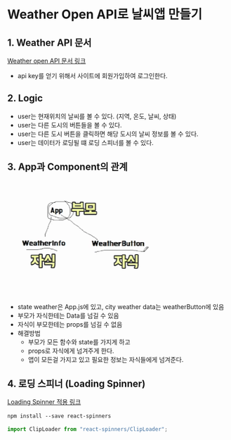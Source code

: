 # Weather Open API로 날씨앱 만들기

## 1. Weather API 문서
[Weather open API 문서 링크](https://openweathermap.org/api)
- api key를 얻기 위해서 사이트에 회원가입하여 로그인한다.


## 2. Logic
- user는 현재위치의 날씨를 볼 수 있다. (지역, 온도, 날씨, 상태)
- user는 다른 도시의 버튼들을 볼 수 있다.
- user는 다른 도시 버튼을 클릭하면 해당 도시의 날씨 정보를 볼 수 있다.
- user는 데이터가 로딩될 떄 로딩 스피너를 볼 수 있다.

## 3. App과 Component의 관계
![App and Component](../AppAndComponent.png)
- state weather은 App.js에 있고, city weather data는 weatherButton에 있음
- 부모가 자식한테는 Data를 넘길 수 있음
- 자식이 부모한테는 props를 넘길 수 없음
- 해결방법
    - 부모가 모든 함수와 state를 가지게 하고
    - props로 자식에게 넘겨주게 한다.
    - 앱이 모든걸 가지고 있고 필요한 정보는 자식들에게 넘겨준다.

## 4. 로딩 스피너 (Loading Spinner)
[Loading Spinner 적용 링크](https://www.npmjs.com/package/react-spinners)
``` shell script
npm install --save react-spinners
```
``` javascript
import ClipLoader from "react-spinners/ClipLoader";
```